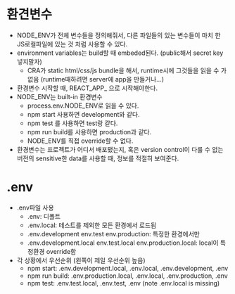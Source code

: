 # 환견변수

  * NODE_ENV가 전체 변수들을 정의해줘서, 다른 파일들의 있는 변수들이 마치 한 JS로컬파일에 있는 것 처럼 사용할 수 있다.
  * environment variables는 build할 때 embeded된다. (public해서 secret key 넣지말자)
    * CRA가 static html/css/js bundle을 해서, runtime시에 그것들을 읽을 수 가 없음 (runtime때하려면 server에 app을 만들거나...)
  * 환경변수 시작할 때, REACT_APP_ 으로 시작해야한다.
  * NODE_ENV는 built-in 환경변수
    * process.env.NODE_ENV로 읽을 수 있다.
    * npm start 사용하면 development와 같다.
    * npm test 를 사용하면 test랑 같다.
    * npm run build를 사용하면 production과 같다.
    * NODE_ENV를 직접 override할 수 없다.
  * 환경변수는 프로젝트가 어디서 배포됐는지, 혹은 version control이 다룰 수 없는 버전의 sensitive한 data를 사용할 때, 정보를 적절히 보여준다.

# .env

  * .env파일 사용
    * .env: 디폴트
    * .env.local: 테스트를 제외한 모든 환경에서 로드됨
    * .env.development env.test env.production: 특정한 환경에서만
    * .env.development.local env.test.local env.production.local: local이 특정환경 override함
  * 각 상황에서 우선순위 (왼쪽이 제일 우선순위 높음)
    * npm start: .env.development.local, .env.local, .env.development, .env
    * npm run build: .env.production.local, .env.local, .env.production, .env
    * npm test: .env.test.local, .env.test, .env (note .env.local is missing)